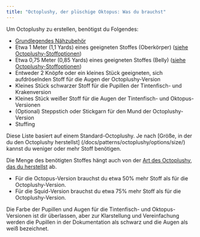 ```yaml
---
title: "Octoplushy, der plüschige Oktopus: Was du brauchst"
---
```


Um Octoplushy zu erstellen, benötigst du Folgendes:

- [Grundlegendes Nähzubehör](/docs/sewing/basic-sewing-supplies)
- Etwa 1 Meter (1,1 Yards) eines geeigneten Stoffes (Oberkörper) ([siehe Octoplushy-Stoffoptionen](/docs/patterns/octoplushy/fabric/))
- Etwa 0,75 Meter (0,85 Yards) eines geeigneten Stoffes (Belly) ([siehe Octoplushy-Stoffoptionen](/docs/patterns/octoplushy/fabric/))
- Entweder 2 Knöpfe oder ein kleines Stück geeigneten, sich aufdröselnden Stoff für die Augen der Octoplushy-Version
- Kleines Stück schwarzer Stoff für die Pupillen der Tintenfisch- und Krakenversion
- Kleines Stück weißer Stoff für die Augen der Tintenfisch- und Oktopus-Versionen
- (Optional) Steppstich oder Stickgarn für den Mund der Octoplushy-Version
- Stuffing

<Note>

Diese Liste basiert auf einem Standard-Octoplushy. Je nach [Größe, in der du den Octoplushy herstellst] (/docs/patterns/octoplushy/options/size/) kannst du weniger oder mehr Stoff benötigen. 

Die Menge des benötigten Stoffes hängt auch von der [Art des Octoplushy, das du herstellst](/docs/patterns/octoplushy/options/type/) ab.
- Für die Octopus-Version brauchst du etwa 50% mehr Stoff als für die Octoplushy-Version.
- Für die Squid-Version brauchst du etwa 75% mehr Stoff als für die Octoplushy-Version.

Die Farbe der Pupillen und Augen für die Tintenfisch- und Oktopus-Versionen ist dir überlassen, aber zur Klarstellung und Vereinfachung werden die Pupillen in der Dokumentation als schwarz und die Augen als weiß bezeichnet.

</Note>
